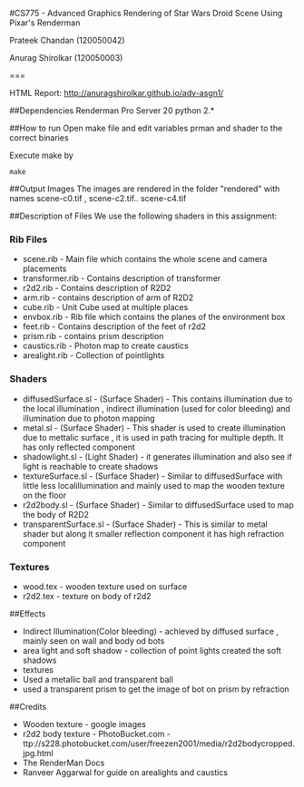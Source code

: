 #CS775 - Advanced Graphics
Rendering of Star Wars Droid Scene Using Pixar's Renderman

Prateek Chandan (120050042)

Anurag Shirolkar (120050003)

===

HTML Report: http://anuragshirolkar.github.io/adv-asgn1/

##Dependencies
Renderman Pro Server 20
python 2.\*

##How to run
Open make file and edit variables prman and shader to the correct binaries

Execute make by 

	make


##Output Images
The images are rendered in the folder "rendered" with names scene-c0.tif , scene-c2.tif.. scene-c4.tif

##Description of Files
We use the following shaders in this assignment:
### Rib Files
* scene.rib - Main file which contains the whole scene and camera placements
* transformer.rib - Contains description of transformer
* r2d2.rib - Contains description of R2D2
* arm.rib - contains description of arm of R2D2
* cube.rib - Unit Cube used at multiple places
* envbox.rib - Rib file which contains the planes of the environment box
* feet.rib - Contains description of the feet of r2d2
* prism.rib - contains prism description
* caustics.rib - Photon map to create caustics
* arealight.rib - Collection of pointlights

### Shaders
* diffusedSurface.sl - (Surface Shader) - This contains illumination due to the local illumination , indirect illumination (used for color bleeding) and illumination due to photon mapping
* metal.sl - (Surface Shader) - This shader is used to create illumination due to mettalic surface , it is used in path tracing for multiple depth. It has only reflected component
* shadowlight.sl - (Light Shader) - it generates illumination and also see if light is reachable to create shadows
* textureSurface.sl - (Surface Shader) - Similar to diffusedSurface with little less localillumination and mainly used to map the wooden texture on the floor
* r2d2body.sl - (Surface Shader) - Similar to diffusedSurface  used to map the body of R2D2
* transparentSurface.sl -  (Surface Shader) - This is similar to metal shader but along it smaller reflection component it has high refraction component

### Textures
* wood.tex - wooden texture used on surface
* r2d2.tex - texture on body of r2d2



##Effects
* Indirect Illumination(Color bleeding) - achieved by diffused surface , mainly seen on wall and body od bots
* area light and soft shadow - collection of point lights created the soft shadows 
* textures
* Used a metallic ball and transparent ball
* used a transparent prism to get the image of bot on prism by refraction

##Credits
* Wooden texture - google images 
* r2d2 body texture - PhotoBucket.com - ttp://s228.photobucket.com/user/freezen2001/media/r2d2bodycropped.jpg.html
* The RenderMan Docs
* Ranveer Aggarwal for guide on arealights and caustics

